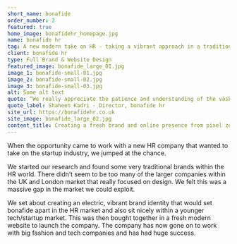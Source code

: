 ```yaml
---
short_name: bonafide
order_number: 3
featured: true
home_image: bonafidehr_homepage.jpg
name: bonafide hr
tag: A new modern take on HR - taking a vibrant approach in a traditional industry
client: bonafide hr
type: Full Brand & Website Design
featured_image: bonafide_large_01.jpg
image_1: bonafide-small-01.jpg
image_2: bonafide-small-02.jpg
image_3: bonafide-small-03.jpg
alt: Some alt text
quote: “We really appreciate the patience and understanding of the väsby team to get this project completed so smoothly, we love the end result.”
quote_label: Shaheen Kadri - Director, bonafide hr
site_url: https://bonafidehr.co.uk
site_image: bonafide_large_02.jpg
content_title: Creating a fresh brand and online presence from pixel zero to launch.
---
```

<p class="mb-4">When the opportunity came to work with a new HR company that wanted to take on the startup industry, we jumped at the chance.</p>
<p class="mb-4">We started our research and found some very traditional brands within the HR world. There didn’t seem to be too many of the larger companies within the UK and London market that really focused on design. We felt this was a massive gap in the market we could exploit.</p>
<p>We set about creating an electric, vibrant brand identity that would set bonafide apart in the HR market and also sit nicely within a younger tech/startup market. This was then bought together in a fresh modern website to launch the company. The company has now gone on to work with big fashion and tech companies and has had huge success.</p>